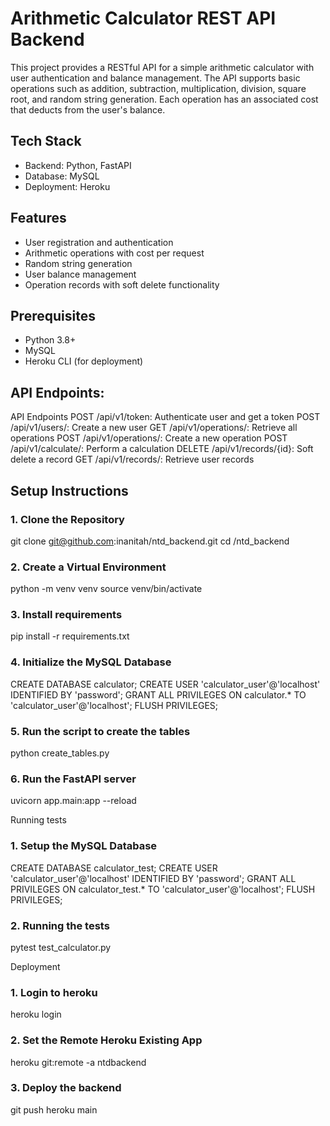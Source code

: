 # Arithmetic Calculator REST API Backend

This project provides a RESTful API for a simple arithmetic calculator with user authentication and balance management.
The API supports basic operations such as addition, subtraction, multiplication, division, square root, and random string generation.
Each operation has an associated cost that deducts from the user's balance.

## Tech Stack
- Backend: Python, FastAPI
- Database: MySQL
- Deployment: Heroku

## Features
- User registration and authentication
- Arithmetic operations with cost per request
- Random string generation
- User balance management
- Operation records with soft delete functionality

## Prerequisites
- Python 3.8+
- MySQL
- Heroku CLI (for deployment)

## API Endpoints:
API Endpoints
POST /api/v1/token: Authenticate user and get a token
POST /api/v1/users/: Create a new user
GET /api/v1/operations/: Retrieve all operations
POST /api/v1/operations/: Create a new operation
POST /api/v1/calculate/: Perform a calculation
DELETE /api/v1/records/{id}: Soft delete a record
GET /api/v1/records/: Retrieve user records

## Setup Instructions

### 1. Clone the Repository
git clone git@github.com:inanitah/ntd_backend.git
cd <repository-directory>/ntd_backend


### 2. Create a Virtual Environment
python -m venv venv
source venv/bin/activate


### 3. Install requirements
pip install -r requirements.txt


### 4. Initialize the MySQL Database
CREATE DATABASE calculator;
CREATE USER 'calculator_user'@'localhost' IDENTIFIED BY 'password';
GRANT ALL PRIVILEGES ON calculator.* TO 'calculator_user'@'localhost';
FLUSH PRIVILEGES;


### 5. Run the script to create the tables
python create_tables.py


### 6. Run the FastAPI server
uvicorn app.main:app --reload



Running tests

### 1. Setup the MySQL Database
CREATE DATABASE calculator_test;
CREATE USER 'calculator_user'@'localhost' IDENTIFIED BY 'password';
GRANT ALL PRIVILEGES ON calculator_test.* TO 'calculator_user'@'localhost';
FLUSH PRIVILEGES;


### 2. Running the tests
pytest test_calculator.py


Deployment

### 1. Login to heroku
heroku login


### 2. Set the Remote Heroku Existing App
heroku git:remote -a ntdbackend


### 3. Deploy the backend
git push heroku main





